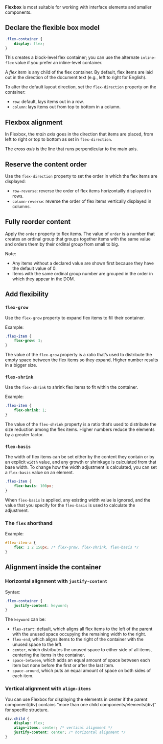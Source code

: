 **Flexbox** is most suitable for working with interface elements and smaller components.

## Declare the flexible box model

```css
.flex-container {
	display: flex;
}
```

This creates a block-level flex container; you can use the alternate `inline-flex` value if you prefer an inline-level container.

A *flex item* is any child of the flex container. By default, flex items are laid out in the direction of the document text (e.g., left to right for English). 

To alter the default layout direction, set the `flex-direction` property on the container:

- `row`: default, lays items out in a row.
- `column`: lays items out from top to bottom in a column. 

## Flexbox alignment

In Flexbox, the *main axis* goes in the direction that items are placed, from left to right or top to bottom as set in `flex-direction`.

The *cross axis* is the line that runs perpendicular to the main axis.

## Reserve the content order

Use the `flex-direction` property to set the order in which the flex items are displayed:

- `row-reverse`: reverse the order of flex items horizontailly displayed in rows.
- `column-reverse`: reverse the order of flex items vertically displayed in columns.

## Fully reorder content

Apply the `order` property to flex items. The value of `order` is a number that creates an ordinal group that groups together items with the same value and orders them by their ordinal group from small to big. 

Note:

- Any items without a declared value are shown first because they have the default value of 0.
- Items with the same ordinal group number are grouped in the order in which they appear in the DOM.

## Add flexibility

### `flex-grow`

Use the `flex-grow` property to expand flex items to fill their container.

Example:

```css
.flex-item {
	flex-grow: 1;
}
```

The value of the `flex-grow` property is a ratio that’s used to distribute the empty space between the flex items so they expand. Higher number results in a bigger size.

### `flex-shrink`

Use the `flex-shrink` to shrink flex items to fit within the container.

Example:

```css
.flex-item {
	flex-shrink: 1;
}
```

The value of the `flex-shrink` property is a ratio that’s used to distribute the size reduction among the flex items. Higher numbers reduce the elements by a greater factor.

### `flex-basis`

The width of flex items can be set either by the content they contain or by an explicit `width` value, and any growth or shrinkage is calculated from that base width. To change how the width adjustment is calculated, you can set a `flex-basis` value on an element.

```css
.flex-item {
	flex-basis: 100px;
}
```

When `flex-basis` is applied, any existing width value is ignored, and the value that you specify for the `flex-basis` is used to calculate the adjustment.

### The `flex` shorthand

Example:

```css
#flex-item-a {
	flex: 1 2 150px; /* flex-grow, flex-shrink, flex-basis */
}
```

## Alignment inside the container

### Horizontal alignment with `justify-content`

Syntax:

```css
.flex-container {
	justify-content: keyword;
}
```

The `keyword` can be:

- `flex-start`: default, which aligns all flex items to the left of the parent with the unused space occupying the remaining width to the right.
- `flex-end`, which aligns items to the right of the container with the unused space to the left.
- `center`, which distributes the unused space to either side of all items, centering the items in the container.
- `space-between`, which adds an equal amount of space between each item but none before the first or after the last item.
- `space-around`, which puts an equal amount of space on both sides of each item.

### Vertical alignment with `align-items`




You can use Flexbox for displaying the elements in center if the parent component(div) contains “more than one child components/elements(div)” for specific structure. 

```css
div.child {
	display: flex;
	align-items: center; /* vertical alignment */
	justify-content: center; /* horizontal alignment */
}
```
